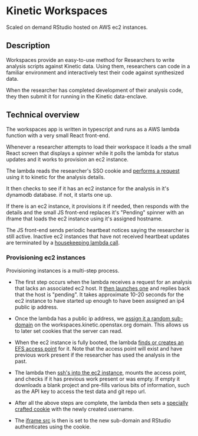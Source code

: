 # Kinetic Workspaces

Scaled on demand RStudio hosted on AWS ec2 instances.

## Description

Workspaces provide an easy-to-use method for Researchers to write analysis scripts against Kinetic data.  Using them, researchers can code in a familiar environment and interactively test their code against synthesized data.

When the researcher has completed development of their analysis code, they then submit it for running in the Kinetic data-enclave.

## Technical overview

The workspaces app is written in typescript and runs as a AWS lambda function with a very small React front-end.

Whenever a researcher attempts to load their workspace it loads a the small React screen that displays a spinner while it polls the lambda for status updates and it works to provision an ec2 instance.

The lambda reads the researcher's SSO cookie and [performs a request](front-desk/server/analysis.ts#5) using it to kinetic for the analysis details.

It then checks to see if it has an ec2 instance for the analysis in it's dynamodb database.  if not, it starts one up.

If there is an ec2 instance, it provisions it if needed, then responds with the details and the small JS front-end replaces it's "Pending" spinner with an iframe that loads the ec2 instance using it's assigned hostname.

The JS front-end sends periodic heartbeat notices saying the researcher is still active.  Inactive ec2 instances that have not received heartbeat updates are terminated by a [housekeeping lambda call](deploy/front-desk.tf#95).

### Provisioning ec2 instances

Provisioning instances is a multi-step process.

 - The first step occurs when the lambda receives a request for an analysis that lacks an associated ec2 host.  It [then launches one](front-desk/server/aws.ts#42) and replies back that the host is "pending".  It takes approximate 10-20 seconds for the ec2 instance to have started up enough to have been assigned an ip4 public ip address.

- Once the lambda has a public ip address, we [assign it a random sub-domain](front-desk/server/aws.ts#90) on the workspaces.kinetic.openstax.org domain.  This allows us to later set cookies that the server can read.

- When the ec2 instance is fully booted, the lambda [finds or creates an EFS access point](front-desk/server/aws.ts#117) for it.  Note that the access point will exist and have previous work present if the researcher has used the analysis in the past.

- The lambda then [ssh's into the ec2 instance](front-desk/server/profile.ts), mounts the access point, and checks if it has previous work present or was empty.  If empty it downloads a blank project and pre-fills various bits of information, such as the API key to access the test data and git repo url.

 - After all the above steps are complete, the lambda then sets a [specially crafted cookie](front-desk/server/authentication.ts#24) with the newly created username.

- The [iframe src](front-desk/editor.tsx#60) is then is set to the new sub-domain and RStudio authenticates using the cookie.
